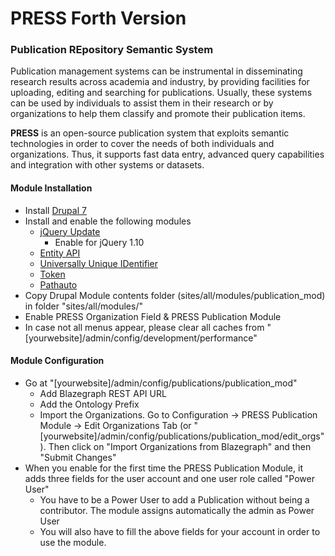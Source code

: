 # PRESS Forth Version
### Publication REpository Semantic System

Publication management systems can be instrumental in disseminating research results across academia and industry, by providing facilities for uploading, editing and searching for publications. Usually, these systems can be used by individuals to assist them in their research or by organizations to help them classify and promote their publication items.

**PRESS** is an open-source publication system that exploits semantic technologies in order to cover the needs of both individuals and organizations. Thus, it supports fast data entry, advanced query capabilities and integration with other systems or datasets.

#### Module Installation

* Install [Drupal 7](https://www.drupal.org/docs/7/install)
* Install and enable the following modules
  * [jQuery Update](https://www.drupal.org/project/jquery_update)
    * Enable for jQuery 1.10
  * [Entity API](https://www.drupal.org/project/entity)
  * [Universally Unique IDentifier](https://www.drupal.org/project/uuid)
  * [Token](https://www.drupal.org/project/token)
  * [Pathauto](https://www.drupal.org/project/pathauto)
* Copy Drupal Module contents folder (sites/all/modules/publication_mod) in folder "sites/all/modules/"
* Enable PRESS Organization Field & PRESS Publication Module
* In case not all menus appear, please clear all caches from "[yourwebsite]/admin/config/development/performance"

#### Module Configuration

* Go at "[yourwebsite]/admin/config/publications/publication_mod"
  * Add Blazegraph REST API URL
  * Add the Ontology Prefix
  * Import the Organizations. Go to Configuration -> PRESS Publication Module -> Edit Organizations Tab (or "[yourwebsite]/admin/config/publications/publication_mod/edit_orgs"). Then click on "Import Organizations from Blazegraph" and then "Submit Changes"
* When you enable for the first time the PRESS Publication Module, it adds three fields for the user account and one user role called "Power User"
  * You have to be a Power User to add a Publication without being a contributor. The module assigns automatically the admin as Power User
  * You will also have to fill the above fields for your account in order to use the module.
